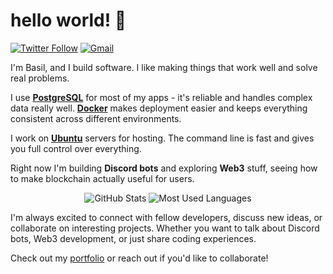 # hello world! 👋

[![Twitter Follow](https://img.shields.io/twitter/follow/NameCanBeBlank?color=1DA1F2&logo=twitter&style=for-the-badge)](https://twitter.com/_nobledev) [![Gmail](https://img.shields.io/badge/Gmail-D14836?style=for-the-badge&logo=gmail&logoColor=white)](mailto:basilgoodluck22@gmail.com)

I'm Basil, and I build software. I like making things that work well and solve real problems.

I use **[PostgreSQL](https://postgresql.org)** for most of my apps - it's reliable and handles complex data really well. **[Docker](https://docker.com)** makes deployment easier and keeps everything consistent across different environments.

I work on **[Ubuntu](https://ubuntu.com)** servers for hosting. The command line is fast and gives you full control over everything.

Right now I'm building **Discord bots** and exploring **Web3** stuff, seeing how to make blockchain actually useful for users.

<div align="center">
  <img src="https://github-readme-stats.vercel.app/api?username=basilgoodluck&show_icons=true&bg_color=161b22&border_color=30363d&title_color=c9d1d9&text_color=8b949e&icon_color=7d8590&card_width=320" alt="GitHub Stats" />
  <img src="https://github-readme-stats.vercel.app/api/top-langs?username=basilgoodluck&show_icons=true&locale=en&layout=compact&bg_color=161b22&border_color=30363d&title_color=c9d1d9&text_color=8b949e&card_width=320" alt="Most Used Languages" />
</div>

I'm always excited to connect with fellow developers, discuss new ideas, or collaborate on interesting projects. Whether you want to talk about Discord bots, Web3 development, or just share coding experiences.

Check out my <a href="https://basil.dev">portfolio</a> or reach out if you'd like to collaborate!
